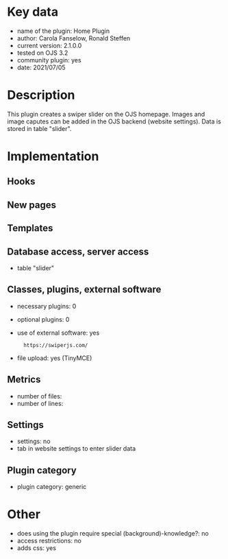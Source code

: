 Key data
============

- name of the plugin: Home Plugin
- author: Carola Fanselow, Ronald Steffen
- current version: 2.1.0.0
- tested on OJS 3.2
- community plugin: yes
- date: 2021/07/05

Description
============

This plugin creates a swiper slider on the OJS homepage. Images and image caputes can be added in the OJS backend (website settings). Data is stored in table "slider".
 
Implementation
================

Hooks
-----


New pages
------



Templates
---------


Database access, server access
-----------------------------
- table "slider"
 
Classes, plugins, external software
-----------------------
- necessary plugins: 0
- optional plugins: 0 
- use of external software: yes

		https://swiperjs.com/

- file upload: yes (TinyMCE)
 
Metrics
--------
- number of files: 
- number of lines: 

Settings
--------
- settings: no
- tab in website settings to enter slider data

Plugin category
----------
- plugin category: generic

Other
=============
- does using the plugin require special (background)-knowledge?: no
- access restrictions: no
- adds css: yes


